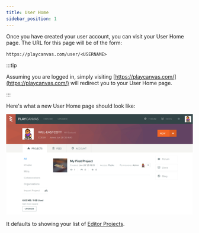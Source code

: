 ```yaml
---
title: User Home
sidebar_position: 1
---
```


Once you have created your user account, you can visit your User Home page. The URL for this page will be of the form:

```
https://playcanvas.com/user/<USERNAME>
```

:::tip

Assuming you are logged in, simply visiting [https://playcanvas.com/](https://playcanvas.com/) will redirect you to your User Home page.

:::

Here's what a new User Home page should look like:

![User Home Page](/img/user-manual/account-management/user-accounts/user-home.png)

It defaults to showing your list of [Editor Projects](../../editor/projects/index.md).

